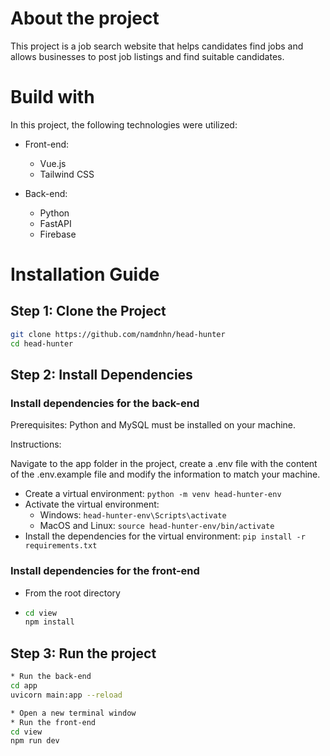 # About the project
This project is a job search website that helps candidates find jobs and allows businesses to post job listings and find suitable candidates.

# Build with

In this project, the following technologies were utilized:

* Front-end:
  - Vue.js
  - Tailwind CSS
 
* Back-end:
  - Python
  - FastAPI
  - Firebase
 
# Installation Guide

## Step 1: Clone the Project

```bash
git clone https://github.com/namdnhn/head-hunter
cd head-hunter
```

## Step 2: Install Dependencies
### Install dependencies for the back-end
Prerequisites: Python and MySQL must be installed on your machine.

Instructions:

Navigate to the app folder in the project, create a .env file with the content of the .env.example file and modify the information to match your machine.

- Create a virtual environment: ```python -m venv head-hunter-env```
- Activate the virtual environment:
    + Windows: ```head-hunter-env\Scripts\activate```
    + MacOS and Linux: ```source head-hunter-env/bin/activate```
- Install the dependencies for the virtual environment: ```pip install -r requirements.txt```

### Install dependencies for the front-end
- From the root directory
- ```bash
  cd view
  npm install
  ```

## Step 3: Run the project

```bash
* Run the back-end
cd app
uvicorn main:app --reload

* Open a new terminal window
* Run the front-end
cd view
npm run dev
```
